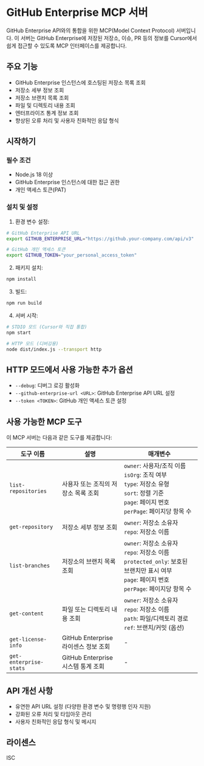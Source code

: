 # GitHub Enterprise MCP 서버

GitHub Enterprise API와의 통합을 위한 MCP(Model Context Protocol) 서버입니다. 이 서버는 GitHub Enterprise에 저장된 저장소, 이슈, PR 등의 정보를 Cursor에서 쉽게 접근할 수 있도록 MCP 인터페이스를 제공합니다.

## 주요 기능

- GitHub Enterprise 인스턴스에 호스팅된 저장소 목록 조회
- 저장소 세부 정보 조회
- 저장소 브랜치 목록 조회
- 파일 및 디렉토리 내용 조회
- 엔터프라이즈 통계 정보 조회
- 향상된 오류 처리 및 사용자 친화적인 응답 형식

## 시작하기

### 필수 조건

- Node.js 18 이상
- GitHub Enterprise 인스턴스에 대한 접근 권한
- 개인 액세스 토큰(PAT)

### 설치 및 설정

1. 환경 변수 설정:

```bash
# GitHub Enterprise API URL
export GITHUB_ENTERPRISE_URL="https://github.your-company.com/api/v3"

# GitHub 개인 액세스 토큰
export GITHUB_TOKEN="your_personal_access_token"
```

2. 패키지 설치:

```bash
npm install
```

3. 빌드:

```bash
npm run build
```

4. 서버 시작:

```bash
# STDIO 모드 (Cursor와 직접 통합)
npm start

# HTTP 모드 (디버깅용)
node dist/index.js --transport http
```

## HTTP 모드에서 사용 가능한 추가 옵션

- `--debug`: 디버그 로깅 활성화
- `--github-enterprise-url <URL>`: GitHub Enterprise API URL 설정
- `--token <TOKEN>`: GitHub 개인 액세스 토큰 설정

## 사용 가능한 MCP 도구

이 MCP 서버는 다음과 같은 도구를 제공합니다:

| 도구 이름 | 설명 | 매개변수 |
|---|---|---|
| `list-repositories` | 사용자 또는 조직의 저장소 목록 조회 | `owner`: 사용자/조직 이름<br>`isOrg`: 조직 여부<br>`type`: 저장소 유형<br>`sort`: 정렬 기준<br>`page`: 페이지 번호<br>`perPage`: 페이지당 항목 수 |
| `get-repository` | 저장소 세부 정보 조회 | `owner`: 저장소 소유자<br>`repo`: 저장소 이름 |
| `list-branches` | 저장소의 브랜치 목록 조회 | `owner`: 저장소 소유자<br>`repo`: 저장소 이름<br>`protected_only`: 보호된 브랜치만 표시 여부<br>`page`: 페이지 번호<br>`perPage`: 페이지당 항목 수 |
| `get-content` | 파일 또는 디렉토리 내용 조회 | `owner`: 저장소 소유자<br>`repo`: 저장소 이름<br>`path`: 파일/디렉토리 경로<br>`ref`: 브랜치/커밋 (옵션) |
| `get-license-info` | GitHub Enterprise 라이센스 정보 조회 | - |
| `get-enterprise-stats` | GitHub Enterprise 시스템 통계 조회 | - |

## API 개선 사항

- 유연한 API URL 설정 (다양한 환경 변수 및 명령행 인자 지원)
- 강화된 오류 처리 및 타임아웃 관리
- 사용자 친화적인 응답 형식 및 메시지

## 라이센스

ISC 